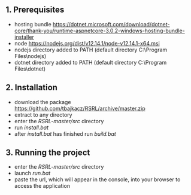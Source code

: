 ## 1. Prerequisites
+ hosting bundle https://dotnet.microsoft.com/download/dotnet-core/thank-you/runtime-aspnetcore-3.0.2-windows-hosting-bundle-installer
+ node https://nodejs.org/dist/v12.14.1/node-v12.14.1-x64.msi
+ nodejs directory added to PATH (default directory C:\Program Files\nodejs\)
+ dotnet directory added to PATH (default directory C:\Program Files\dotnet\)

## 2. Installation
+ download the package https://github.com/tbajkacz/RSRL/archive/master.zip
+ extract to any directory
+ enter the *RSRL-master/src* directory
+ run *install.bat*
+ after *install.bat* has finished run *build.bat*

## 3. Running the project
+ enter the *RSRL-master/src* directory
+ launch *run.bat*
+ paste the url, which will appear in the console, into your browser to access the application
